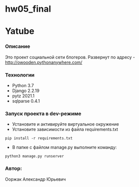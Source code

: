# hw05_final

# Yatube
### Описание
 Это проект социальной сети блогеров.
 Развернут по адресу - http://owooden.pythonanywhere.com/
 ### Технологии
 * Python 3.7
 * Django 2.2.19
 * pytz 2021.1
 * sqlparse 0.4.1
 ### Запуск проекта в dev-режиме
 - Установите и активируйте виртуальное окружение
 - Установите зависимости из файла requirements.txt 
 ```
 pip install -r requirements.txt
 ``` 
 - В папке с файлом manage.py выполните команду: 
 ```
 python3 manage.py runserver
 ```
 ### Автор: 
 Ооржак Александр Юрьевич

